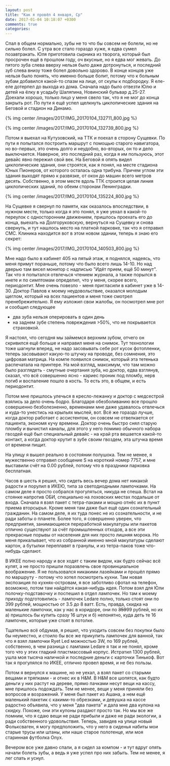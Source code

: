 ```yaml
---
layout: post
title: "Как я провёл 4 января, Ср"
date: 2017-01-04 10:18:07 +0300
comments: true
categories: 
---
```

Спал в общем нормально, зубы не то что бы совсем не болели, но не сильно болел. С утра все стало гораздо хуже, я едва сумел позавтракать. Юля приготовила сырника из творога, который был просрочен ещё в прошлом году, оч вкусные, но я едва мог жевать. До пятого зуба слева вверху нельзя было даже дотронуться, и последний зуб слева внизу тоже болел довольно здорово. В конце концов уже нельзя было понять, что именно больше болит, потому что к больным зубам добавился какой-то спазм на лице, от скулы к подбородку. Я еле-еле дотерпел до выхода из дома. Сначала надо было отвезти Юлю и детей на ёлку в усадьбу Шаляпина, Новинский бульвар д.25-27. Доехали хорошо, только лицо у меня свело так, что я не мог до конца закрыть рот. По пути я ещё успел щелкнуть циклопические здания на Беговой и стадион на Динамо.

{% img center /images/2017/IMG_20170104_132711_800.jpg %}

{% img center /images/2017/IMG_20170104_132739_800.jpg %}

Потом я выехал на Кутузовский, на ТТК и поехал в сторону Сущевки. По пути я попытался построить маршрут с помощью старого навигатора, но во-первых, это очень долго и неудобно, во-вторых, он то и дело выключается. Наверное, это последний раз, когда я им пользуюсь, этот девайс явно пережил свой век. На Беговой я опять видел циклопические здания, они строятся, как я понял, на месте стадиона Юных Пионеров, от которого осталась одна трибуна. Причем углом эти здания выходят прямо к развязке, от окон до машин всего метров десять. Собственно, в этом месте вдоль ТТК строится целая линия циклопических зданий, по обеим сторонам Ленинградки.

{% img center /images/2017/IMG_20170104_135224_800.jpg %}

На Сущевке я свернул по памяти, как оказалось впоследствии, в нужном месте, только когда я это понял, я уже уехал в какой-то переулок с односторонним движением, пришлось проехать его до конца, выехать на Долгоруковскую, вернуться на Сущевку и снова свернуть, и тут нашлось место на платной парковке, так что я отправил СМС. Клиника находится вот в этом новом здании, теперь я знаю его секрет:

{% img center /images/2017/IMG_20170104_140503_800.jpg %}

Мне надо было в кабинет 405 на пятый этаж, я поднялся, надеясь, что меня примут пораньше, потому что было всего лишь 14-10. Но над дверью там висел монитор с надписью "Идёт прием, ещё 50 минут". Так что я попытался отвлечься чтением журнала, а также порылся в инете и по симптомам определил, что у меня, скорее всего, периодонтит. Мне очень повезло - меня пригласили в кабинет уже в 14-30. Доктор Павлов к моему неудовольствие, оказался молодым щеглом, который на всех пациентов и меня тоже смотрел пренебрежительно. Я ему изложил свои жалобы, он посмотрел мне рот и сообщил следующее

- два зуба нельзя оперировать в один день
- на заднем зубе степень повреждения >50%, что не покрывается страховкой.

Я настоял, что сегодня мы займемся верхним зубом, отчего он скривился ещё больше и направил меня на снимок. Тут технологии тоже шагнули вперед, не надо засовывать себе рот кусок фотопленки, теперь засовывают какую-то штучку на проводе, без сомнения, это цифровая матрица. На компе появился снимок, который эта тетенька распечатала на принтере. На мой взгляд, максимум, что там можно было разглядеть - смутные очертания зуба, но доктор, едва взглянув, сказал, что всё совершенно ясно - кариес проник под пломбу, нерв погиб и воспаление пошло в кость. То есть это, в общем, и есть периодонтит.  

Потом мне пришлось улечься в кресло-лежанку и доктор с медсестрой взялись за дело очень бодро. Благодаря обезболиванию все прошло совершенно безболезненно, временами мне даже удавалось отвлечься и куда-то унестись на крыльях мыслей, вот. Всё же гораздо лучше, когда доктор работает с ассистентом, он совсем не отвелкается от пациента, экономя кучу времени. Доктор очень быстро снял старую пломбу и вычистил каналы, для этого у него помимо обычного набора гвоздей ещё был специальный девайс - на край рта вешается какой-то контакт, а когда доктор крутит в зубе своим гвоздем, эта штучка время от времени пищит.


На улицу я вышел реально в состоянии полушока. Тем не менее, я мужественно отправил сообщение S на короткий номер 7757, и мне выставили счёт на 0.00 рублей, потому что в праздники парковка бесплатная.


Часов в шесть я решил, что сидеть весь вечер дома нет никакой радости и порулил в ИКЕЮ, типа за светодиодными лампочками. На самом деле я просто собрался прогуляться, никуда не спеша. Встал на стоянке напротив ОБИ, специально на лоховских местах подальше от входа. Сначала я взял пакет с тетра-паками и мощно отнёс их в пункт приема вторсырья. Кроме меня там даже был ещё один сознательный гражданин. На самом деле, я их туда понес не из сознательности, и не ради заботы о планете. Более того, я совершенно уверен, что предприятия, занимающиеся переработкой макулатуры или пакетов отлично существуют за счёт промышленных отходов, а все эти прекрасные порывы от населения для них просто лишняя морока. Но меня прикалывает, что из собранной именно мной макулатуры сделают картон, а бутылки переплавят в гранулы, и из тетра-паков тоже что-нибудь сделают.

В ИКЕЕ полно народу и все ходят с таким видом, как будто сейчас всё купят, а не просто пришли поразвлечь свое провинциальное воображение. Я не пользовался никакими лазейками и прошёл прямо по маршруту - потому что хотел посмотреть кухни. Там новая экспозиция по кухнях-островам, я все заботливо сфотал на телефон, возможно, потом там найдётся какая-нибудь идея. Потом взял для Юли полочку-подставочку и поспешил в отдел лампочек. Но там к моему приходу подготовились - лампочек Ledare полно, только стоят они по 399 рублей, мощностью от 3.5 до 8 ватт. Есть, правда, скидка на маленькие лампочки, как у нас в коридоре, они по ~~359~~99 рублей, но их а) пришлось бы купить сразу 16 штук и б) непонятно, куда деть те 16 лампочек, которые уже стоят в потолке.

Тщательно всё обдумав, я решил, что уходить совсем без покупки было бы неуместно, и стоило бы все же прикупить лампочек для ванной, так что я взял лампочки Ryet Led можностью 3W, по 169 рублей, собственно, в чем разница с лампами Ledare я так и не понял, кроме того что у этих гладкий пластмассовый корпус. Истратил 1300 рублей, ушла моя тысяча наличкой и последние деньги с карточки Тинькоф. Вот так я прогулялся по ИКЕЕ, отлично провел время, и не без пользы.

Потом я вернулся к машине, но не уехал, а взял пакет со старыми вещами и тряпками - и отнес их в H&M. В H&M все шопятся, как будто деньги у них растут на дереве, прямо пачками несут вещи на кассу, мне пришлось подождать. Тем не менее, вещи у меня приняли без вопросов и возражений. У меня был пакет из Ашана, а нем ещё маленький пакетик с какими-то обрезками, и девушка на кассе радостно объявила, что у меня "два пакета" и дала мне два купона на скидку. Похоже, они эти купоны раздают просто так. Но мы все же помним, что я сдаю вещи не ради прибыли и даже не ради экологии, а ради собственного удовольствия. Теперь, завидев на улице новый Фольксваген, я могу предположить, что у него в сиденья набиты мои старые трусы или штаны, или наше старое полотенце, или моя старинная футболка Onyx. 

Вечером все уже давно спали, а я сидел за компом - и тут вдруг опять начали болеть зубы, а ведь я уже успел про них забыть. Тем не менее, я лег спать и уснул.